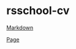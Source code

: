 # rsschool-cv
[Markdown](https://shevelevbv.github.io/rsschool-cv/cv)


[Page](https://shevelevbv.github.io/rsschool-cv/)
